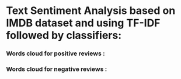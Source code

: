 # Text Sentiment Analysis based on IMDB dataset and using TF-IDF followed by classifiers:


### Words cloud for positive reviews :


### Words cloud for negative reviews :
